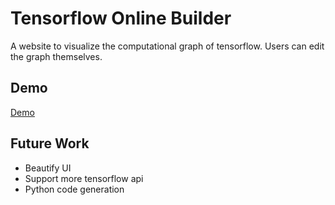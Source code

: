# Tensorflow Online Builder

A website to visualize the computational graph of tensorflow. Users can edit the graph themselves.

## Demo

[Demo](https://st9007a.github.io/tensorflow-online-builder)

## Future Work

- Beautify UI
- Support more tensorflow api
- Python code generation
